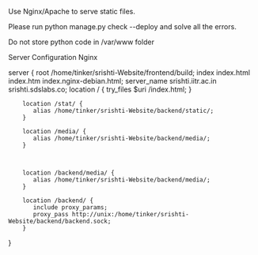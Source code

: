 Use Nginx/Apache to serve static files. 

Please run python manage.py check --deploy and solve all the errors. 

Do not store python code in /var/www folder 



Server Configuration Nginx 

server {
        root /home/tinker/srishti-Website/frontend/build;
        index index.html index.htm index.nginx-debian.html;
        server_name  srishti.iitr.ac.in srishti.sdslabs.co;
        location / {
                 try_files $uri /index.html;
        }

        location /stat/ {
           alias /home/tinker/srishti-Website/backend/static/;
        }

        location /media/ {
           alias /home/tinker/srishti-Website/backend/media/;
        }



        location /backend/media/ {
           alias /home/tinker/srishti-Website/backend/media/;
        }

        location /backend/ {
           include proxy_params;
           proxy_pass http://unix:/home/tinker/srishti-Website/backend/backend.sock;
        }

 
 



}

